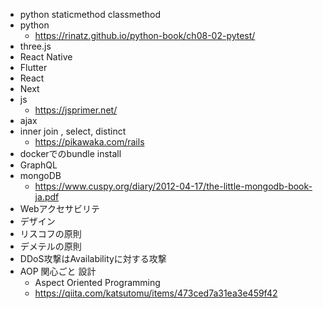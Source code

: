 - python staticmethod classmethod
- python
	- https://rinatz.github.io/python-book/ch08-02-pytest/
- three.js
- React Native
- Flutter
- React
- Next
- js
	- https://jsprimer.net/
- ajax
- inner join , select, distinct
	- https://pikawaka.com/rails
- dockerでのbundle install
- GraphQL
- mongoDB
	- https://www.cuspy.org/diary/2012-04-17/the-little-mongodb-book-ja.pdf
- Webアクセサビリテ
- デザイン
- リスコフの原則
- デメテルの原則
- DDoS攻撃はAvailabilityに対する攻撃
- AOP 関心ごと 設計
  - Aspect Oriented Programming
  - https://qiita.com/katsutomu/items/473ced7a31ea3e459f42
